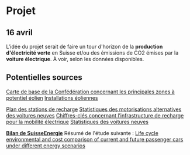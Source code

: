 # Projet

## 16 avril

L'idée du projet serait de faire un tour d'horizon de la **production d'électricité verte** en Suisse et/ou des émissions de CO2 émises par la **voiture électrique**. À voir, selon les données disponibles. 


## Potentielles sources
[Carte de base de la Confédération concernant les principales zones à potentiel éolien](https://opendata.swiss/fr/dataset/konzept-windenergie-grundlagenkarte-des-bundes-betreffend-die-hauptsachlichen-windpotenzialgebi)
[Installations éoliennes](https://opendata.swiss/fr/dataset/windenergieanlagen)

[Plan des stations de recharge](https://opendata.swiss/fr/dataset/ladestationen-fuer-elektroautos)
[Statistiques des motorisations alternatives des voitures neuves](https://www.bfe.admin.ch/bfe/fr/home/approvisionnement/statistiques-et-geodonnees/statistiques-des-vehicules/statistiques-des-motorisations-alternatives-des-voitures-neuves.html)
[Chiffres-clés concernant l’infrastructure de recharge pour la mobilité électrique](https://opendata.swiss/fr/dataset/kennzahlen-offentliche-ladeinfrastruktur-elektromobilitat)
[Statistiques des voitures neuves](https://opendata.swiss/fr/dataset/kennzahlen-neuwagenflotte)

**[Bilan de SuisseEnergie](https://pubdb.bfe.admin.ch/fr/publication/download/9460)**
Résumé de l'étude suivante : [Life cycle environmental and cost comparison of current and future passenger cars under different energy scenarios](https://www.sciencedirect.com/science/article/pii/S030626192030533X)